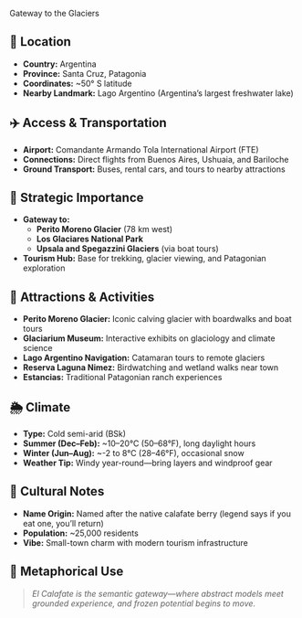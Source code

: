 Gateway to the Glaciers

## 📍 Location
- **Country:** Argentina
- **Province:** Santa Cruz, Patagonia
- **Coordinates:** ~50° S latitude
- **Nearby Landmark:** Lago Argentino (Argentina’s largest freshwater lake)

## ✈️ Access & Transportation
- **Airport:** Comandante Armando Tola International Airport (FTE)
- **Connections:** Direct flights from Buenos Aires, Ushuaia, and Bariloche
- **Ground Transport:** Buses, rental cars, and tours to nearby attractions

## 🧭 Strategic Importance
- **Gateway to:**  
  - **Perito Moreno Glacier** (78 km west)  
  - **Los Glaciares National Park**  
  - **Upsala and Spegazzini Glaciers** (via boat tours)  
- **Tourism Hub:** Base for trekking, glacier viewing, and Patagonian exploration

## 🌿 Attractions & Activities
- **Perito Moreno Glacier:** Iconic calving glacier with boardwalks and boat tours
- **Glaciarium Museum:** Interactive exhibits on glaciology and climate science
- **Lago Argentino Navigation:** Catamaran tours to remote glaciers
- **Reserva Laguna Nimez:** Birdwatching and wetland walks near town
- **Estancias:** Traditional Patagonian ranch experiences

## 🌦️ Climate
- **Type:** Cold semi-arid (BSk)
- **Summer (Dec–Feb):** ~10–20°C (50–68°F), long daylight hours
- **Winter (Jun–Aug):** ~-2 to 8°C (28–46°F), occasional snow
- **Weather Tip:** Windy year-round—bring layers and windproof gear

## 🧠 Cultural Notes
- **Name Origin:** Named after the native calafate berry (legend says if you eat one, you’ll return)
- **Population:** ~25,000 residents
- **Vibe:** Small-town charm with modern tourism infrastructure

## 🧠 Metaphorical Use
> *El Calafate is the semantic gateway—where abstract models meet grounded experience, and frozen potential begins to move.*


